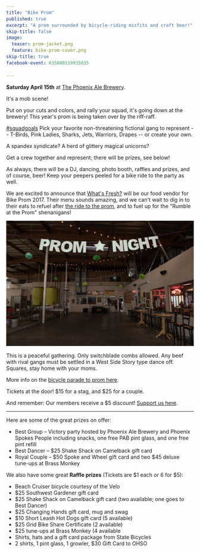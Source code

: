 ```yaml
---
title: "Bike Prom"
published: true
excerpt: "A prom surrounded by bicycle-riding misfits and craft beer!"
skip-title: false
image:
  teaser: prom-jacket.png
  feature: bike-prom-cover.png
skip-title: true
facebook-event: 635880119935835

---
```


**Saturday April 15th** at [The Phoenix Ale Brewery](http://phoenixale.com/).

It's a mob scene!

Put on your cuts and colors, and rally your squad, it's going down at the brewery! This year's prom is being taken over by the riff-raff.

[#squadgoals](https://twitter.com/search?q=%23SquadGoals) Pick your favorite non-threatening fictional gang to represent -- T-Birds, Pink Ladies, Sharks, Jets, Warriors, Drapes -- or create your own.

A spandex syndicate? A herd of glittery magical unicorns?

Get a crew together and represent; there will be prizes, see below!

As always, there will be a DJ, dancing, photo booth, raffles and prizes, and of course, beer! Keep your peepers peeled for a bike ride to the party as well.

We are excited to announce that [What's Fresh?](http://www.whatsfreshaz.com/) will be our food vendor for Bike Prom 2017.
Their menu sounds amazing, and we can't wait to dig in to their eats to refuel after [the ride to the prom](/events/2017-04-15-bike-prom-parade/), and to fuel up for the "Rumble at the Prom" shenanigans!

![the dance floor is waiting](/images/prom-empty.jpg)

This is a peaceful gathering. Only switchblade combs allowed. Any beef with rival gangs must be settled in a West Side Story type dance off. Squares, stay home with your moms.

More info on the [bicycle parade to prom here](/events/2017-04-15-bike-prom-parade/).

Tickets at the door! $15 for a stag, and $25 for a couple.

And remember: Our members receive a $5 discount! [Support us here](https://plasso.com/s/9Tlekqlz7y).


<hr>

Here are some of the great prizes on offer:

* Best Group – Victory party hosted by Phoenix Ale Brewery and Phoenix Spokes People including snacks, one free PAB pint glass, and one free pint refill 
* Best Dancer – $25 Shake Shack on Camelback gift card
* Royal Couple – $50 Spoke and Wheel gift card and two $45 deluxe tune-ups at Brass Monkey

We also have some great **Raffle prizes** (Tickets are $1 each or 6 for $5):

*	Beach Cruiser bicycle courtesy of the Velo
*	$25 Southwest Gardener gift card
*	$25 Shake Shack on Camelback gift card (two available; one goes to Best Dancer)
*	$25 Changing Hands gift card, mug and swag
*	$10 Short Leash Hot Dogs gift card (5 available)
*	$25 Grid Bike Share Certificate (2 available)
*	$25 tune-ups at Brass Monkey (4 available
*	Shirts, hats and a gift card package from State Bicycles
*	2 shirts, 1 pint glass, 1 growler, $30 Gift Card to OHSO

